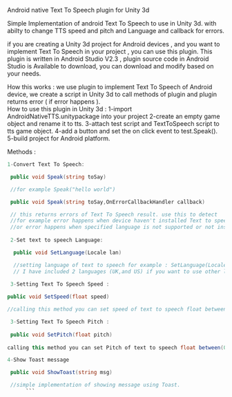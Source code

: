 Android native Text To Speech plugin for Unity 3d

Simple Implementation of android Text To Speech to use in Unity 3d.
with abilty to change TTS speed and pitch and Language and callback for errors.


if you are creating a Unity 3d project for Android devices , and you want to implement Text To Speech in your project , you can use this plugin.
This plugin is written in Android Studio V2.3 , plugin source code in Android Studio is Available to download, you can download and modify based on your needs.

How this works :
we use plugin to implement Text To Speech of Android device, we create a script in Unity 3d to call methods of plugin and plugin returns error ( if error happens ).  
How to use this plugin in Unity 3d :
1-import AndroidNativeTTS.unitypackage into your project
2-create an empty game object and rename it to tts.
3-attach test script and TextToSpeech script to tts game object.
4-add a button and set the on click event to test.Speak().
5-build project for Android platform.

Methods :
```cs
1-Convert Text To Speech:

 public void Speak(string toSay) 

 //for example Speak("hello world")

 public void Speak(string toSay,OnErrorCallbackHandler callback) 

 // this returns errors of Text To Speech result. use this to detect    errors and fix them .
 //for example error happens when device haven't installed Text to speech engine.
 //or error happens when specified language is not supported or not installed.
 
 2-Set text to speech Language:

  public void SetLanguage(Locale lan)

  //setting language of text to speech for example : SetLanguage(Locale.UK) 
  // I have included 2 languages (UK,and US) if you want to use other languages you will have to modify plugin ( with Android Studio).
 
 3-Setting Text To Speech Speed :

public void SetSpeed(float speed)  

//calling this method you can set speed of text to speech float between(0-1)

 3-Setting Text To Speech Pitch :
 
 public void SetPitch(float pitch)
   
calling this method you can set Pitch of text to speech float between(0-1)

4-Show Toast message

 public void ShowToast(string msg)

 //simple implementation of showing message using Toast.
      ```

